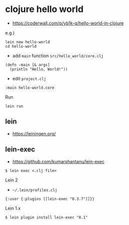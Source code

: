 # clojure hello world

* https://coderwall.com/p/yb1k-q/hello-world-in-clojure

e.g.)

```
lein new hello-world
cd hello-world
```

* add `main` function `src/hello_world/core.clj`

```
(defn -main [& args]
  (println "Hello, World!"))
```

* edit `project.clj`

```
:main hello-world.core
```

Run

```
lein run
```

## lein

* https://leiningen.org/


## lein-exec

* https://github.com/kumarshantanu/lein-exec

```
$ lein exec <.clj file>
```

Lein 2

* `~/.lein/profiles.clj`

```
{:user {:plugins [[lein-exec "0.3.7"]]}}
```

Lein 1.x

```
$ lein plugin install lein-exec "0.1"
```
